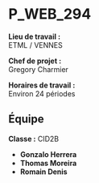 # P_WEB_294

**Lieu de travail :**  
ETML / VENNES

**Chef de projet :**  
Gregory Charmier

**Horaires de travail :**  
Environ 24 périodes

## Équipe

**Classe :** CID2B

- **Gonzalo Herrera**
- **Thomas Moreira**
- **Romain Denis**
